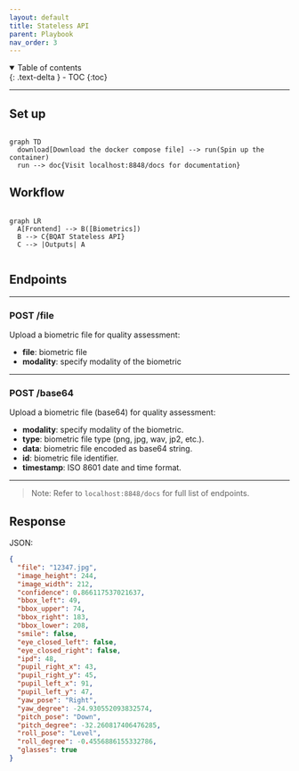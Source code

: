 ```yaml
---
layout: default
title: Stateless API
parent: Playbook
nav_order: 3
---
```


<details open markdown="block">
  <summary>
    Table of contents
  </summary>
  {: .text-delta }
- TOC
{:toc}
</details>

---
## Set up

``` mermaid

graph TD
  download[Download the docker compose file] --> run(Spin up the container)
  run --> doc{Visit localhost:8848/docs for documentation}

```

## Workflow

``` mermaid

graph LR
  A[Frontend] --> B([Biometrics])
  B --> C{BQAT Stateless API}
  C --> |Outputs| A


```

## Endpoints

---

### POST /file

Upload a biometric file for quality assessment:

- **file**: biometric file
- **modality**: specify modality of the biometric

---

### POST /base64

Upload a biometric file (base64) for quality assessment:

- **modality**: specify modality of the biometric.
- **type**: biometric file type (png, jpg, wav, jp2, etc.).
- **data**: biometric file encoded as base64 string.
- **id**: biometric file identifier.
- **timestamp**: ISO 8601 date and time format.

---

> Note: Refer to `localhost:8848/docs` for full list of endpoints.
<!-- 

## Response

![Screenshot](../assets/images/statelessapi.png) -->

## Response

JSON:

``` JSON
{
  "file": "12347.jpg",
  "image_height": 244,
  "image_width": 212,
  "confidence": 0.866117537021637,
  "bbox_left": 49,
  "bbox_upper": 74,
  "bbox_right": 183,
  "bbox_lower": 208,
  "smile": false,
  "eye_closed_left": false,
  "eye_closed_right": false,
  "ipd": 48,
  "pupil_right_x": 43,
  "pupil_right_y": 45,
  "pupil_left_x": 91,
  "pupil_left_y": 47,
  "yaw_pose": "Right",
  "yaw_degree": -24.930552093832574,
  "pitch_pose": "Down",
  "pitch_degree": -32.260817406476285,
  "roll_pose": "Level",
  "roll_degree": -0.4556886155332786,
  "glasses": true
}
```